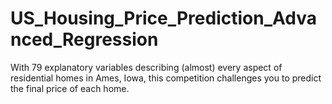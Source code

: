 # US_Housing_Price_Prediction_Advanced_Regression
With 79 explanatory variables describing (almost) every aspect of residential homes in Ames, Iowa, this competition challenges you to predict the final price of each home.

